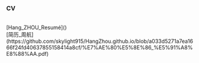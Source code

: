 ### CV
<br>
[Hang_ZHOU_Resumé]()<br>
[简历_周航](https://github.com/skylight915/HangZhou.github.io/blob/a033d5271a7ea1666f24fd40637855158414a8cf/%E7%AE%80%E5%8E%86_%E5%91%A8%E8%88%AA.pdf)
